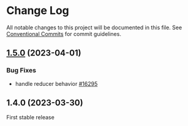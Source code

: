 # Change Log

All notable changes to this project will be documented in this file.
See [Conventional Commits](https://conventionalcommits.org) for commit guidelines.

## [1.5.0](https://github.com/hotform/hotform/compare/@hotform/types@1.4.0...@hotform/types@1.5.0) (2023-04-01)

### Bug Fixes

- handle reducer behavior [#16295](https://github.com/facebook/react/issues/16295#issuecomment-610098654)

## 1.4.0 (2023-03-30)

First stable release
